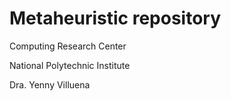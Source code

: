 # Metaheuristic repository
Computing Research Center

National Polytechnic Institute

Dra. Yenny Villuena
